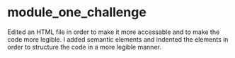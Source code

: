 # module_one_challenge

Edited an HTML file in order to make it more accessable and to make the code more legible. 
I added semantic elements and indented the elements in order to structure the code in a more legible manner.



